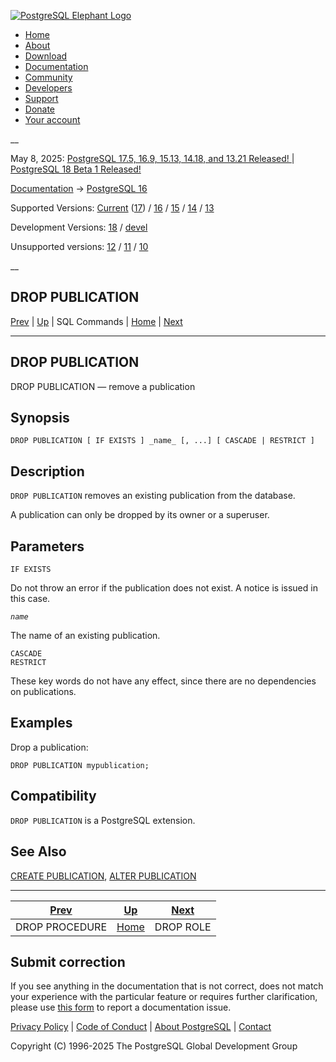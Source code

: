[ ![PostgreSQL Elephant Logo](/media/img/about/press/elephant.png) ](/)

  * [Home](/ "Home")
  * [About](/about/ "About")
  * [Download](/download/ "Download")
  * [Documentation](/docs/ "Documentation")
  * [Community](/community/ "Community")
  * [Developers](/developer/ "Developers")
  * [Support](/support/ "Support")
  * [Donate](/about/donate/ "Donate")
  * [Your account](/account/ "Your account")

__

May 8, 2025: [ PostgreSQL 17.5, 16.9, 15.13, 14.18, and 13.21 Released! ](/about/news/postgresql-175-169-1513-1418-and-1321-released-3072/) | [ PostgreSQL 18 Beta 1 Released! ](/about/news/postgresql-18-beta-1-released-3070/)

[Documentation](/docs/ "Documentation") -> [PostgreSQL
16](/docs/16/index.html)

Supported Versions: [Current](/docs/current/sql-droppublication.html
"PostgreSQL 17 - DROP PUBLICATION") ([17](/docs/17/sql-droppublication.html
"PostgreSQL 17 - DROP PUBLICATION")) / [16](/docs/16/sql-droppublication.html
"PostgreSQL 16 - DROP PUBLICATION") / [15](/docs/15/sql-droppublication.html
"PostgreSQL 15 - DROP PUBLICATION") / [14](/docs/14/sql-droppublication.html
"PostgreSQL 14 - DROP PUBLICATION") / [13](/docs/13/sql-droppublication.html
"PostgreSQL 13 - DROP PUBLICATION")

Development Versions: [18](/docs/18/sql-droppublication.html "PostgreSQL 18 -
DROP PUBLICATION") / [devel](/docs/devel/sql-droppublication.html "PostgreSQL
devel - DROP PUBLICATION")

Unsupported versions: [12](/docs/12/sql-droppublication.html "PostgreSQL 12 -
DROP PUBLICATION") / [11](/docs/11/sql-droppublication.html "PostgreSQL 11 -
DROP PUBLICATION") / [10](/docs/10/sql-droppublication.html "PostgreSQL 10 -
DROP PUBLICATION")

__

DROP PUBLICATION  
---  
[Prev](sql-dropprocedure.html "DROP PROCEDURE")  | [Up](sql-commands.html "SQL Commands") | SQL Commands | [Home](index.html "PostgreSQL 16.9 Documentation") |  [Next](sql-droprole.html "DROP ROLE")  
  
* * *

## DROP PUBLICATION

DROP PUBLICATION — remove a publication

## Synopsis

    
    
    DROP PUBLICATION [ IF EXISTS ] _name_ [, ...] [ CASCADE | RESTRICT ]
    

## Description

`DROP PUBLICATION` removes an existing publication from the database.

A publication can only be dropped by its owner or a superuser.

## Parameters

`IF EXISTS`

    

Do not throw an error if the publication does not exist. A notice is issued in
this case.

_`name`_

    

The name of an existing publication.

`CASCADE`  
`RESTRICT`

    

These key words do not have any effect, since there are no dependencies on
publications.

## Examples

Drop a publication:

    
    
    DROP PUBLICATION mypublication;
    

## Compatibility

`DROP PUBLICATION` is a PostgreSQL extension.

## See Also

[CREATE PUBLICATION](sql-createpublication.html "CREATE PUBLICATION"), [ALTER
PUBLICATION](sql-alterpublication.html "ALTER PUBLICATION")

* * *

[Prev](sql-dropprocedure.html "DROP PROCEDURE")  | [Up](sql-commands.html "SQL Commands") |  [Next](sql-droprole.html "DROP ROLE")  
---|---|---  
DROP PROCEDURE  | [Home](index.html "PostgreSQL 16.9 Documentation") |  DROP ROLE  
  
## Submit correction

If you see anything in the documentation that is not correct, does not match
your experience with the particular feature or requires further clarification,
please use [this form](/account/comments/new/16/sql-droppublication.html/) to
report a documentation issue.

[Privacy Policy](/about/privacypolicy) | [Code of Conduct](/about/policies/coc/) | [About PostgreSQL](/about/) | [Contact](/about/contact/)  

Copyright (C) 1996-2025 The PostgreSQL Global Development Group


